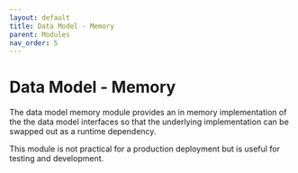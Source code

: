 ```yaml
---
layout: default
title: Data Model - Memory
parent: Modules
nav_order: 5
---
```


# Data Model - Memory

The data model memory module provides an in memory implementation of the the data model interfaces so that the underlying implementation can be swapped out as a runtime dependency.

This module is not practical for a production deployment but is useful for testing and development.